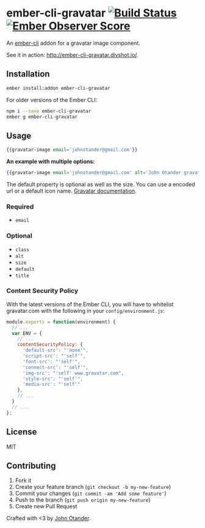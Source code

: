 # ember-cli-gravatar [![Build Status](https://travis-ci.org/johnotander/ember-cli-gravatar.svg?branch=master)](https://travis-ci.org/johnotander/ember-cli-gravatar) [![Ember Observer Score](http://emberobserver.com/badges/ember-cli-gravatar.svg)](http://emberobserver.com/addons/ember-cli-gravatar)

An [ember-cli](http://ember-cli.com) addon for a gravatar image component.

See it in action: <http://ember-cli-gravatar.divshot.io/>.

## Installation

```bash
ember install:addon ember-cli-gravatar
```

For older versions of the Ember CLI:

```bash
npm i --save ember-cli-gravatar
ember g ember-cli-gravatar
```

## Usage

```hbs
{{gravatar-image email='johnotander@gmail.com'}}
```

__An example with multiple options:__

```hbs
{{gravatar-image email='johnotander@gmail.com' alt='John Otander gravatar' size=250 default='identicon' class='img-circle'}}
```

The default property is optional as well as the size. You can use a encoded url or a default icon name.
[Gravatar documentation](https://en.gravatar.com/site/implement/images/#default-image).

### Required

  * `email`

### Optional

  * `class`
  * `alt`
  * `size`
  * `default`
  * `title`

### Content Security Policy

With the latest versions of the Ember CLI, you will have to whitelist gravatar.com with the following
in your `config/environment.js`:

```javascript
module.exports = function(environment) {
  // ...
  var ENV = {
    // ...
    contentSecurityPolicy: {
      'default-src': "'none'",
      'script-src': "'self'",
      'font-src': "'self'",
      'connect-src': "'self'",
      'img-src': "'self' www.gravatar.com",
      'style-src': "'self'",
      'media-src': "'self'"
    },
    // ...
  }
  // ...
};
```

## License

MIT

## Contributing

1. Fork it
2. Create your feature branch (`git checkout -b my-new-feature`)
3. Commit your changes (`git commit -am 'Add some feature'`)
4. Push to the branch (`git push origin my-new-feature`)
5. Create new Pull Request

Crafted with <3 by [John Otander](http://johnotander.com).
